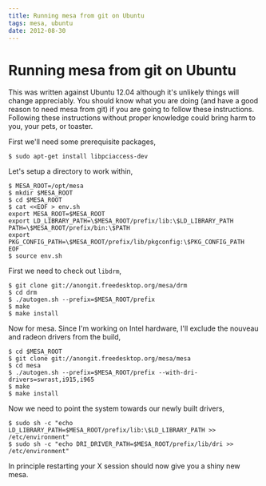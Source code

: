 ```yaml
---
title: Running mesa from git on Ubuntu
tags: mesa, ubuntu
date: 2012-08-30
---
```

# Running mesa from git on Ubuntu

This was written against Ubuntu 12.04 although it's unlikely things
will change appreciably. You should know what you are doing (and have
a good reason to need mesa from git) if you are going to follow these
instructions. Following these instructions without proper knowledge
could bring harm to you, your pets, or toaster.

First we'll need some prerequisite packages,

    $ sudo apt-get install libpciaccess-dev

Let's setup a directory to work within,

    $ MESA_ROOT=/opt/mesa
    $ mkdir $MESA_ROOT
    $ cd $MESA_ROOT
    $ cat <<EOF > env.sh
    export MESA_ROOT=$MESA_ROOT
    export LD_LIBRARY_PATH=\$MESA_ROOT/prefix/lib:\$LD_LIBRARY_PATH
    PATH=\$MESA_ROOT/prefix/bin:\$PATH
    export PKG_CONFIG_PATH=\$MESA_ROOT/prefix/lib/pkgconfig:\$PKG_CONFIG_PATH
    EOF
    $ source env.sh
    
First we need to check out `libdrm`,

    $ git clone git://anongit.freedesktop.org/mesa/drm
    $ cd drm
    $ ./autogen.sh --prefix=$MESA_ROOT/prefix
    $ make
    $ make install
   
Now for mesa. Since I'm working on Intel hardware, I'll exclude the
nouveau and radeon drivers from the build,

    $ cd $MESA_ROOT
    $ git clone git://anongit.freedesktop.org/mesa/mesa
    $ cd mesa
    $ ./autogen.sh --prefix=$MESA_ROOT/prefix --with-dri-drivers=swrast,i915,i965
    $ make
    $ make install
    
Now we need to point the system towards our newly built drivers,

    $ sudo sh -c "echo LD_LIBRARY_PATH=$MESA_ROOT/prefix/lib:\$LD_LIBRARY_PATH >> /etc/environment"
    $ sudo sh -c "echo DRI_DRIVER_PATH=$MESA_ROOT/prefix/lib/dri >> /etc/environment"

In principle restarting your X session should now give you a shiny new
mesa.

